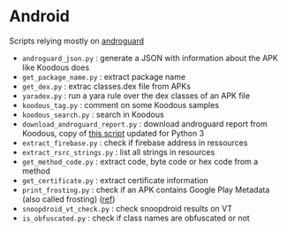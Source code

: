 # Android

Scripts relying mostly on [androguard](https://github.com/androguard/androguard)

* `androguard_json.py` : generate a JSON with information about the APK like Koodous does
* `get_package_name.py` : extract package name
* `get_dex.py` : extrac classes.dex file from APKs
* `yaradex.py` : run a yara rule over the dex classes of an APK file
* `koodous_tag.py` : comment on some Koodous samples
* `koodous_search.py` : search in Koodous
* `download_androguard_report.py` : download androguard report from Koodous, copy of [this script](https://github.com/Koodous/androguard-yara/blob/master/download_androguard_report.py) updated for Python 3
* `extract_firebase.py` : check if firebase address in ressources
* `extract_rsrc_strings.py` : list all strings in resources
* `get_method_code.py` : extract code, byte code or hex code from a method
* `get_certificate.py` : extract certificate information
* `print_frosting.py` : check if an APK contains Google Play Metadata (also called frosting) ([ref](https://stackoverflow.com/questions/48090841/security-metadata-in-android-apk/51857027#51857027))
* `snoopdroid_vt_check.py` : check snoopdroid results on VT
* `is_obfuscated.py` : check if class names are obfuscated or not
